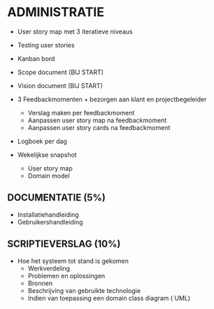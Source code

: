 # ADMINISTRATIE


- User story map met 3 iteratieve niveaus
- Testing user stories
- Kanban bord
- Scope document (BIJ START)
- Vision document (BIJ START)
- 3 Feedbackmomenten + bezorgen aan klant en projectbegeleider
    - Verslag maken per feedbackmoment
    - Aanpassen user story map na feedbackmoment
    - Aanpassen user story cards na feedbackmoment
- Logboek per dag

- Wekelijkse snapshot 
    - User story map 
    - Domain model


## DOCUMENTATIE (5%)
- Installatiehandleiding
- Gebruikershandleiding



## SCRIPTIEVERSLAG (10%)
- Hoe het systeem tot stand is gekomen
    - Werkverdeling
    - Problemen en oplossingen
    - Bronnen
    - Beschrijving van gebruikte technologie
    - Indien van toepassing een domain class diagram ( UML)
